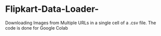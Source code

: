 # Flipkart-Data-Loader-
Downloading  Images from Multiple URLs in a single cell  of a .csv file. The code is done for Google Colab
